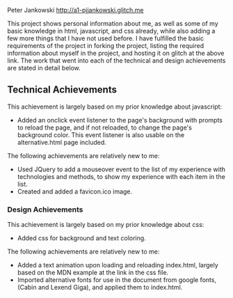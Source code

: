 Peter Jankowski
http://a1-pjjankowski.glitch.me

This project shows personal information about me, as well as some of my basic knowledge in html, javascript, and css already, while also adding a few more things that I have not used before. I have fulfilled the basic requirements of the project in forking the project, listing the required information about myself in the project, and hosting it on glitch at the above link. The work that went into each of the technical and design achievements are stated in detail below.


## Technical Achievements
This achievement is largely based on my prior knowledge about javascript:
- Added an onclick event listener to the page's background with prompts to reload the page, and if not reloaded, to change the page's background color. This event listener is also usable on the alternative.html page included.

The following achievements are relatively new to me:
- Used JQuery to add a mouseover event to the list of my experience with technologies and methods, to show my experience with each item in the list.
- Created and added a favicon.ico image.

### Design Achievements
This achievement is largely based on my prior knowledge about css:
- Added css for background and text coloring.

The following achievements are relatively new to me:
- Added a text animation upon loading and reloading index.html, largely based on the MDN example at the link in the css file.
- Imported alternative fonts for use in the document from google fonts, (Cabin and Lexend Giga), and applied them to index.html.

